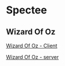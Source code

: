 # Spectee

## Wizard Of Oz

[Wizard Of Oz - Client](./wizard-of-oz-client/README.md)

[Wizard Of Oz - server](./wizard-of-oz-server/README.md)
